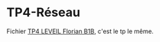 # TP4-Réseau
Fichier [TP4 LEVEIL Florian B1B](TP4%20LEVEIL%20Florian%20B1B.md), c'est le tp le même.
